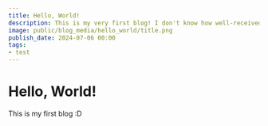 ```yaml
---
title: Hello, World!
description: This is my very first blog! I don't know how well-received this will be...
image: public/blog_media/hello_world/title.png
publish_date: 2024-07-06 00:00
tags:
- test
---
```

# Hello, World!

This is my first blog :D
